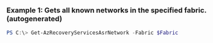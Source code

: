### Example 1: Gets all known networks in the specified fabric. (autogenerated)
```powershell
PS C:\> Get-AzRecoveryServicesAsrNetwork -Fabric $Fabric
```

